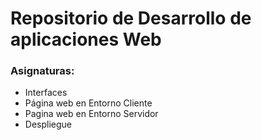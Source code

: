 # Repositorio de Desarrollo de aplicaciones Web
### Asignaturas:

- Interfaces
- Página web en Entorno Cliente
- Pagina web en Entorno Servidor
- Despliegue